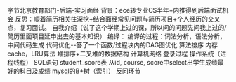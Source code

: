 字节北京教育部门-后端-实习面经
背景：ece转专业CS半年+内推得到后端面试机会
反思：顺着简历相关往深挖+结合面经常见问题与简历项目+个人经历的交叉点，复习面试。
自我介绍（说了这个学期上过的课，所以问的问题先问我上过的/简历里面项目延申出去的基本知识）
编译：
编译的过程：词法分析，语法分析，中间代码生成
代码优化--答了一个函数/过程块内的DAG图优化
算法排序
内存cache，LRU算法
堆排序+二叉堆的数据结构
计算机网络
登录过程
操作系统（进程线程）
SQL语句
student_score表
从id, course, score中select出学生成绩最好的科目及成绩
mysql的B+树（索引）
反问环节